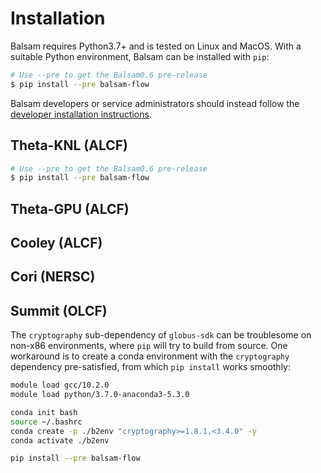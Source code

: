 # Installation

Balsam requires Python3.7+ and is tested on Linux and MacOS.
With a suitable Python environment, Balsam can be installed with `pip`:

```bash
# Use --pre to get the Balsam0.6 pre-release
$ pip install --pre balsam-flow 
```

Balsam developers or service administrators should instead follow the [developer installation instructions](../development/contributing.md).

## Theta-KNL (ALCF)

```bash
# Use --pre to get the Balsam0.6 pre-release
$ pip install --pre balsam-flow 
```

## Theta-GPU (ALCF)

## Cooley (ALCF)

## Cori (NERSC)

## Summit (OLCF)

The `cryptography` sub-dependency of `globus-sdk` can be troublesome on non-x86 environments, where 
`pip` will try to build from source.  One workaround is to create a conda environment with the 
`cryptography` dependency pre-satisfied, from which `pip install` works smoothly:

```bash
module load gcc/10.2.0
module load python/3.7.0-anaconda3-5.3.0

conda init bash
source ~/.bashrc
conda create -p ./b2env "cryptography>=1.8.1,<3.4.0" -y
conda activate ./b2env

pip install --pre balsam-flow
```